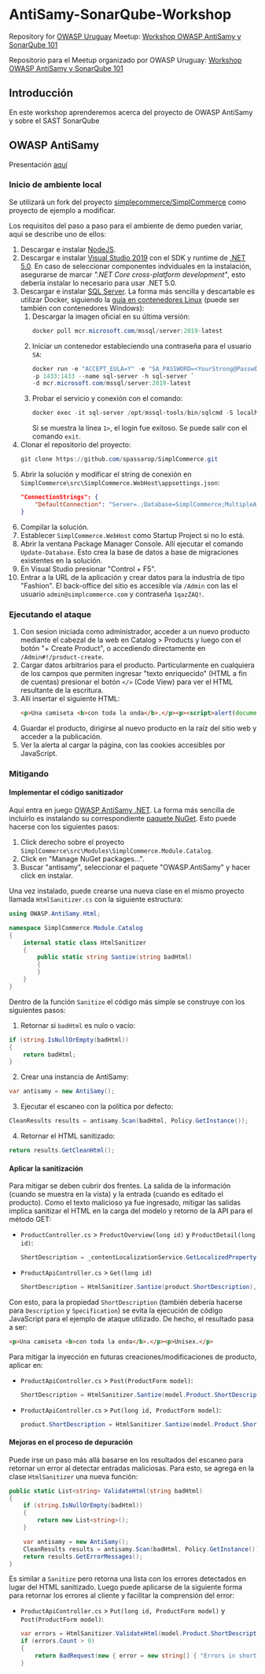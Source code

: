 # AntiSamy-SonarQube-Workshop

Repository for [OWASP Uruguay](https://owasp.org/uruguay) Meetup: [Workshop OWASP AntiSamy y SonarQube 101](https://www.meetup.com/es/OWASP-Uruguay-Chapter/events/274852316/)

Repositorio para el Meetup organizado por OWASP Uruguay: [Workshop OWASP AntiSamy y SonarQube 101](https://www.meetup.com/es/OWASP-Uruguay-Chapter/events/274852316/)

## Introducción
En este workshop aprenderemos acerca del proyecto de OWASP AntiSamy y sobre el SAST SonarQube


## OWASP AntiSamy

Presentación [aquí](https://docs.google.com/presentation/d/1TpP3BhdII8vTYWpnZk8ys4QMtlKh0q_6HS5EseJGR1M/edit?usp=sharing)

### Inicio de ambiente local

Se utilizará un fork del proyecto [simplecommerce/SimplCommerce](https://github.com/spassarop/SimplCommerce) como proyecto de ejemplo a modificar.

Los requisitos del paso a paso para el ambiente de demo pueden variar, aquí se describe uno de ellos:

1.  Descargar e instalar [NodeJS](https://nodejs.org/en/download/).
2.  Descargar e instalar [Visual Studio 2019](https://visualstudio.microsoft.com/vs/community/) con el SDK y runtime de [.NET 5.0](https://dotnet.microsoft.com/download/dotnet/5.0). En caso de seleccionar componentes indviduales en la instalación, asegurarse de marcar *".NET Core cross-platform development"*, esto debería instalar lo necesario para usar .NET 5.0.
3.  Descargar e instalar [SQL Server](https://www.microsoft.com/en-us/sql-server/sql-server-downloads). La forma más sencilla y descartable es utilizar Docker, siguiendo la [guía en contenedores Linux](https://docs.microsoft.com/en-us/sql/linux/quickstart-install-connect-docker?view=sql-server-ver15&pivots=cs1-powershell) (puede ser también con contenedores Windows):
    1.  Descargar la imagen oficial en su última versión:  
        ```powershell
        docker pull mcr.microsoft.com/mssql/server:2019-latest
        ```
    2.  Iniciar un contenedor estableciendo una contraseña para el usuario `SA`:  
        ```powershell
        docker run -e "ACCEPT_EULA=Y" -e "SA_PASSWORD=<YourStrong@Passw0rd>" `
        -p 1433:1433 --name sql-server -h sql-server `
        -d mcr.microsoft.com/mssql/server:2019-latest
        ```
    3.  Probar el servicio y conexión con el comando:
        ```powershell
        docker exec -it sql-server /opt/mssql-tools/bin/sqlcmd -S localhost -U SA -P "<YourStrong@Passw0rd>"
        ```
        Si se muestra la línea `1>`, el login fue exitoso. Se puede salir con el comando `exit`.
4.  Clonar el repositorio del proyecto:
    ```powershell
    git clone https://github.com/spassarop/SimplCommerce.git
    ```
5.  Abrir la solución y modificar el string de conexión en `SimplCommerce\src\SimplCommerce.WebHost\appsettings.json`:
    ```json
    "ConnectionStrings": {
        "DefaultConnection": "Server=.;Database=SimplCommerce;MultipleActiveResultSets=true;User Id=sa;Password=<YourStrong@Passw0rd>;"  
    }
    ```
6.  Compilar la solución.
7.  Establecer `SimplCommerce.WebHost` como Startup Project si no lo está.
8.  Abrir la ventana Package Manager Console. Allí ejecutar el comando `Update-Database`. Esto crea la base de datos a base de migraciones existentes en la solución.
9.  En Visual Studio presionar "Control + F5".
10. Entrar a la URL de la aplicación y crear datos para la industria de tipo "Fashion". El back-office del sitio es accesible vía `/Admin` con las el usuario `admin@simplcommerce.com` y contraseña `1qazZAQ!`.

### Ejecutando el ataque
1.  Con sesion iniciada como administrador, acceder a un nuevo producto mediante el cabezal de la web en Catalog > Products y luego con el botón "+ Create Product", o accediendo directamente en `/Admin#!/product-create`.
2.  Cargar datos arbitrarios para el producto. Particularmente en cualquiera de los campos que permiten ingresar "texto enriquecido" (HTML a fin de cuentas) presionar el botón `</>` (Code View) para ver el HTML resultante de la escritura.
3.  Allí insertar el siguiente HTML: 
    ```html
    <p>Una camiseta <b>con toda la onda</b>.</p><p><script>alert(document.cookie)</script>Unisex.</p>
    ```
4.  Guardar el producto, dirigirse al nuevo producto en la raíz del sitio web y acceder a la publicación.
5.  Ver la alerta al cargar la página, con las cookies accesibles por JavaScript.

### Mitigando

#### Implementar el código sanitizador
Aquí entra en juego [OWASP AntiSamy .NET](https://github.com/spassarop/antisamy-dotnet). La forma más sencilla de incluirlo es instalando su correspondiente [paquete NuGet](https://www.nuget.org/packages/OWASP.AntiSamy/). Esto puede hacerse con los siguientes pasos:
1.  Click derecho sobre el proyecto `SimplCommerce\src\Modules\SimplCommerce.Module.Catalog`.
2.  Click en "Manage NuGet packages...".
3.  Buscar "antisamy", seleccionar el paquete "OWASP.AntiSamy" y hacer click en instalar.

Una vez instalado, puede crearse una nueva clase en el mismo proyecto llamada `HtmlSanitizer.cs` con la siguiente estructura:
```csharp
using OWASP.AntiSamy.Html;

namespace SimplCommerce.Module.Catalog
{
    internal static class HtmlSanitizer
    {
        public static string Santize(string badHtml)
        {
        }
    }
}
```
Dentro de la función `Sanitize` el código más simple se construye con los siguientes pasos:
1.  Retornar si `badHtml` es nulo o vacío:
```csharp
if (string.IsNullOrEmpty(badHtml))
{
    return badHtml;
}
```
2.  Crear una instancia de AntiSamy:
```csharp
var antisamy = new AntiSamy();
```
3.  Ejecutar el escaneo con la política por defecto:
```csharp
CleanResults results = antisamy.Scan(badHtml, Policy.GetInstance());
```
4.  Retornar el HTML sanitizado:
```csharp
return results.GetCleanHtml();
```

#### Aplicar la sanitización

Para mitigar se deben cubrir dos frentes. La salida de la información (cuando se muestra en la vista) y la entrada (cuando es editado el producto). Como el texto malicioso ya fue ingresado, mitigar las salidas implica sanitizar el HTML en la carga del modelo y retorno de la API para el método GET:
-   `ProductController.cs` > `ProductOverview(long id)` y `ProductDetail(long id)`:
    ```csharp
    ShortDescription = _contentLocalizationService.GetLocalizedProperty(product, nameof(product.ShortDescription), HtmlSanitizer.Santize(product.ShortDescription)),
    ```
-   `ProductApiController.cs` > `Get(long id)`
    ```csharp
    ShortDescription = HtmlSanitizer.Santize(product.ShortDescription),
    ```
Con esto, para la propiedad `ShortDescription` (también debería hacerse para `Description` y `Specification`) se evita la ejecución de código JavaScript para el ejemplo de ataque utilizado. De hecho, el resultado pasa a ser:
```html
<p>Una camiseta <b>con toda la onda</b>.</p><p>Unisex.</p>
```

Para mitigar la inyección en futuras creaciones/modificaciones de producto, aplicar en:
-   `ProductApiController.cs` > `Post(ProductForm model)`:
    ```csharp
    ShortDescription = HtmlSanitizer.Santize(model.Product.ShortDescription),
    ```
-   `ProductApiController.cs` > `Put(long id, ProductForm model)`:
    ```csharp
    product.ShortDescription = HtmlSanitizer.Santize(model.Product.ShortDescription);
    ```
#### Mejoras en el proceso de depuración
Puede irse un paso más allá basarse en los resultados del escaneo para retornar un error al detectar entradas maliciosas. Para esto, se agrega en la clase `HtmlSanitizer` una nueva función:
```csharp
public static List<string> ValidateHtml(string badHtml)
{
    if (string.IsNullOrEmpty(badHtml))
    {
        return new List<string>();
    }

    var antisamy = new AntiSamy();
    CleanResults results = antisamy.Scan(badHtml, Policy.GetInstance());
    return results.GetErrorMessages();
}
```
Es similar a `Sanitize` pero retorna una lista con los errores detectados en lugar del HTML sanitizado. Luego puede aplicarse de la siguiente forma para retornar los errores al cliente y facilitar la comprensión del error:
-   `ProductApiController.cs` > `Put(long id, ProductForm model)` y `Post(ProductForm model)`:
    ```csharp
    var errors = HtmlSanitizer.ValidateHtml(model.Product.ShortDescription);
    if (errors.Count > 0)
    {
        return BadRequest(new { error = new string[] { "Errors in short description: " + string.Join(",\n", errors) } });
    }
    ```
